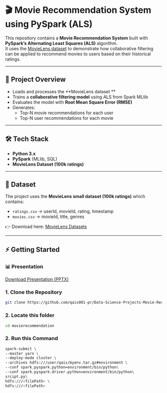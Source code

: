 # 🎬 Movie Recommendation System using PySpark (ALS)

This repository contains a **Movie Recommendation System** built with **PySpark’s Alternating Least Squares (ALS)** algorithm.  
It uses the [MovieLens dataset](https://www.kaggle.com/datasets/aigamer/movie-lens-dataset) to demonstrate how collaborative filtering can be applied to recommend movies to users based on their historical ratings.

---

## 📌 Project Overview
- Loads and processes the **MovieLens dataset **
- Trains a **collaborative filtering model** using ALS from Spark MLlib  
- Evaluates the model with **Root Mean Square Error (RMSE)**  
- Generates:
  - Top-N movie recommendations for each user  
  - Top-N user recommendations for each movie  

---

## 🛠️ Tech Stack
- **Python 3.x**  
- **PySpark** (MLlib, SQL)  
- **MovieLens Dataset (100k ratings)**  

---

## 📂 Dataset
The project uses the **MovieLens small dataset (100k ratings)** which contains:  

- `ratings.csv` → userId, movieId, rating, timestamp  
- `movies.csv` → movieId, title, genres  

👉 Download here: [MovieLens Datasets](https://www.kaggle.com/datasets/aigamer/movie-lens-dataset)

---

## ⚡ Getting Started
### 📊 Presentation
[Download Presentation (PPTX) ](docs/slides.pptx)
### 1. Clone the Repository
```bash
git clone https://github.com/qais001-pr/Data-Science-Projects-Movie-Recommendation-System.git
```
### 2. Locate this folder
```bash
cd movierecommendation
```
### 2. Run this Command

```bash
spark-submit \
--master yarn \
--deploy-mode cluster \
--archives hdfs:///user/qais/myenv.tar.gz#environment \
--conf spark.pyspark.python=environment/bin/python\
--conf spark.pyspark.driver.python=environment/bin/python\
srcipt.py\
hdfs:///<filePath> \
hdfs:///<filePath>
```
